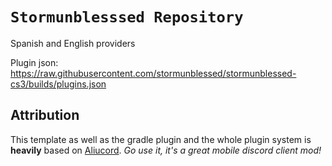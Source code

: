 # `Stormunblesssed Repository`
Spanish and English providers

Plugin json: https://raw.githubusercontent.com/stormunblessed/stormunblessed-cs3/builds/plugins.json
## Attribution

This template as well as the gradle plugin and the whole plugin system is **heavily** based on [Aliucord](https://github.com/Aliucord).
*Go use it, it's a great mobile discord client mod!*
